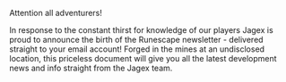 Attention all adventurers!

In response to the constant thirst for knowledge of our players Jagex is proud to announce the birth of the Runescape newsletter - delivered straight to your email account! Forged in the mines at an undisclosed location, this priceless document will give you all the latest development news and info straight from the Jagex team.
